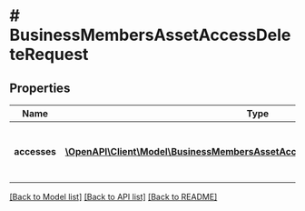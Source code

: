 # # BusinessMembersAssetAccessDeleteRequest

## Properties

Name | Type | Description | Notes
------------ | ------------- | ------------- | -------------
**accesses** | [**\OpenAPI\Client\Model\BusinessMembersAssetAccessDeleteRequestAccessesInner[]**](BusinessMembersAssetAccessDeleteRequestAccessesInner.md) | List of members asset access to be deleted |

[[Back to Model list]](../../README.md#models) [[Back to API list]](../../README.md#endpoints) [[Back to README]](../../README.md)
